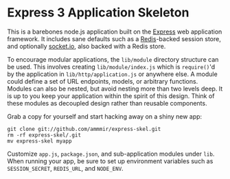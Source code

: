 # Express 3 Application Skeleton

This is a barebones node.js application built on the [Express](http://expressjs.com/) web application framework. It includes sane defaults such as a [Redis](http://redis.io/)-backed session store, and optionally [socket.io](http://socket.io/), also backed with a Redis store.

To encourage modular applications, the `lib/module` directory structure can be used. This involves creating `lib/module/index.js` which is `require()`'d by the application in `lib/http/application.js` or anywhere else. A module could define a set of URL endpoints, models, or arbitrary functions. Modules can also be nested, but avoid nesting more than two levels deep. It is up to you keep your application within the spirit of this design. Think of these modules as decoupled design rather than reusable components.

Grab a copy for yourself and start hacking away on a shiny new app:

    git clone git://github.com/ammmir/express-skel.git
    rm -rf express-skel/.git
    mv express-skel myapp

Customize `app.js`, `package.json`, and sub-application modules under `lib`. When running your app, be sure to set up environment variables such as `SESSION_SECRET`, `REDIS_URL`, and `NODE_ENV`.